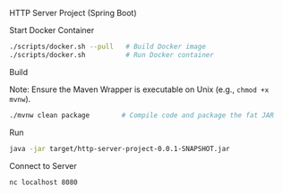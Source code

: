 HTTP Server Project (Spring Boot)

Start Docker Container

```bash
./scripts/docker.sh --pull   # Build Docker image
./scripts/docker.sh          # Run Docker container
```

Build

Note: Ensure the Maven Wrapper is executable on Unix (e.g., `chmod +x mvnw`).

```bash
./mvnw clean package        # Compile code and package the fat JAR
```

Run

```bash
java -jar target/http-server-project-0.0.1-SNAPSHOT.jar
```

Connect to Server

```bash
nc localhost 8080
```
